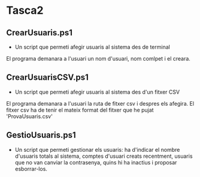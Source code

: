 # Tasca2
## CrearUsuaris.ps1
- Un script que permeti afegir usuaris al sistema des de terminal

El programa demanara a l'usuari un nom d'usuari, nom comlpet i el creara.


## CrearUsuarisCSV.ps1
- Un script que permeti afegir usuaris al sistema des d'un fitxer CSV

El programa demanara a l'usuari la ruta de fitxer csv i despres els afegira.
El fitxer csv ha de tenir el mateix format del fitxer que he pujat 'ProvaUsuaris.csv'


## GestioUsuaris.ps1
- Un script que permeti gestionar els usuaris: ha d'indicar el nombre d'usuaris totals al sistema, comptes d'usuari creats recentment, usuaris que no van canviar la contrasenya, quins hi ha inactius i proposar esborrar-los.
